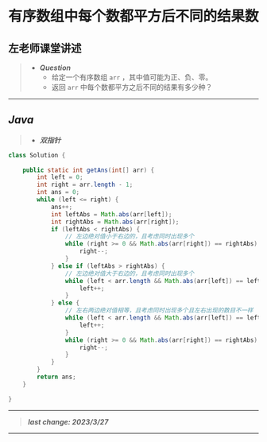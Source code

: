 # 有序数组中每个数都平方后不同的结果数

## 左老师课堂讲述

> - ***Question***
>   - 给定一个有序数组 `arr` ，其中值可能为正、负、零。
>   - 返回 `arr` 中每个数都平方之后不同的结果有多少种？

---

## *Java*

> - ***双指针***

```java
class Solution {
    
    public static int getAns(int[] arr) {
        int left = 0;
        int right = arr.length - 1;
        int ans = 0;
        while (left <= right) {
            ans++;
            int leftAbs = Math.abs(arr[left]);
            int rightAbs = Math.abs(arr[right]);
            if (leftAbs < rightAbs) {
                // 左边绝对值小于右边的，且考虑同时出现多个
                while (right >= 0 && Math.abs(arr[right]) == rightAbs) {
                    right--;
                }
            } else if (leftAbs > rightAbs) {
                // 左边绝对值大于右边的，且考虑同时出现多个
                while (left < arr.length && Math.abs(arr[left]) == leftAbs) {
                    left++;
                }
            } else {
                // 左右两边绝对值相等，且考虑同时出现多个且左右出现的数目不一样
                while (left < arr.length && Math.abs(arr[left]) == leftAbs) {
                    left++;
                }
                while (right >= 0 && Math.abs(arr[right]) == rightAbs) {
                    right--;
                }
            }
        }
        return ans;
    }
    
}
```

---

> ***last change: 2023/3/27***

---

